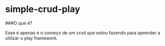 # simple-crud-play

###O que é?

Esse é apenas é o começo de um crud que estou fazendo para aprender a utilizar o play framework.

